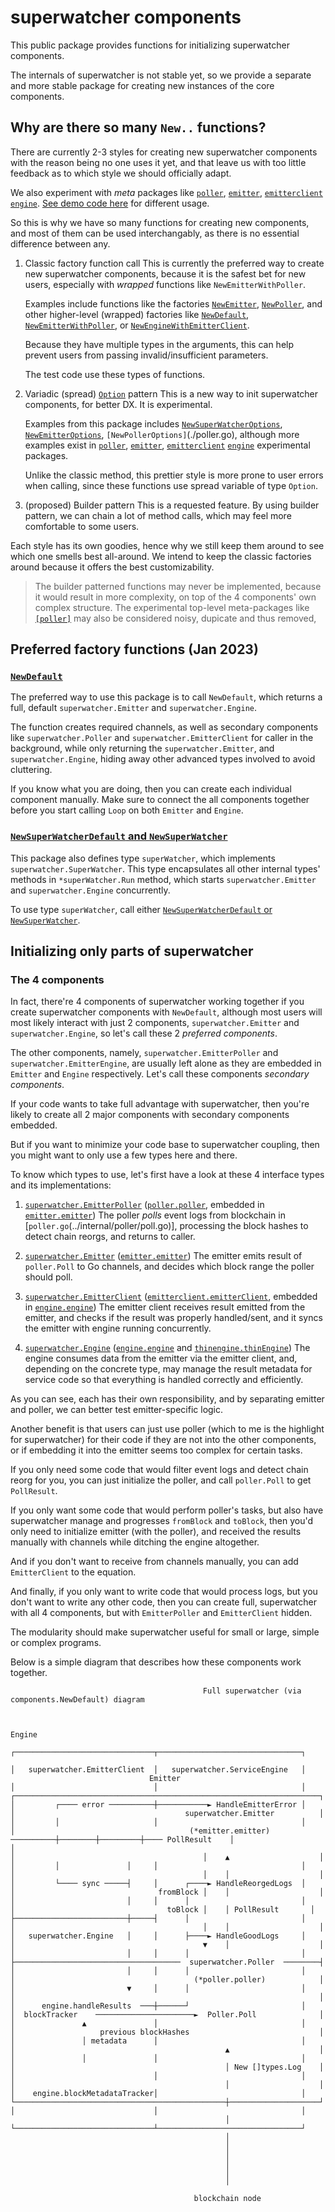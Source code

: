 <!-- markdownlint-configure-file { "MD013": { "code_blocks": false } } -->

# superwatcher components

This public package provides functions for initializing superwatcher components.

The internals of superwatcher is not stable yet, so we provide a separate and
more stable package for creating new instances of the core components.

## Why are there so many `New..` functions?

There are currently 2-3 styles for creating new superwatcher components with the
reason being no one uses it yet, and that leave us with too little feedback as to
which style we should officially adapt.

We also experiment with _meta_ packages like [`poller`](../../poller/), [`emitter`](../../emitter/),
[`emitterclient`](../../emitterclient/) [`engine`](../../engine/).
[See demo code here](../../examples/demoservice/cmd/demofunc.go) for different usage.

So this is why we have so many functions for creating new components, and most of
them can be used interchangably, as there is no essential difference between any.

1. Classic factory function call
   This is currently the preferred way to create new superwatcher components,
   because it is the safest bet for new users, especially with _wrapped_ functions
   like `NewEmitterWithPoller`.

   Examples include functions like the factories [`NewEmitter`](./emitter.go), [`NewPoller`](./poller.go),
   and other higher-level (wrapped) factories like [`NewDefault`](./default.go),
   [`NewEmitterWithPoller`](./emitter.go), or [`NewEngineWithEmitterClient`](./engine.go).

   Because they have multiple types in the arguments, this can help prevent
   users from passing invalid/insufficient parameters.

   The test code use these types of functions.

2. Variadic (spread) [`Option`](./option.go) pattern
   This is a new way to init superwatcher components, for better DX. It is experimental.

   Examples from this package includes [`NewSuperWatcherOptions`](./superwatcher.go),
   [`NewEmitterOptions`](./emitter.go), `[NewPollerOptions]`(./poller.go),
   although more examples exist in [`poller`](../../poller/), [`emitter`](../../emitter/),
   [`emitterclient`](../../emitterclient/) [`engine`](../../engine/) experimental
   packages.

   Unlike the classic method, this prettier style is more prone to user errors
   when calling, since these functions use spread variable of type `Option`.

3. (proposed) Builder pattern
   This is a requested feature. By using builder pattern, we can chain a lot of
   method calls, which may feel more comfortable to some users.

Each style has its own goodies, hence why we still keep them around to see which
one smells best all-around. We intend to keep the classic factories around because
it offers the best customizability.

> The builder patterned functions may never be implemented, because it would result
> in more complexity, on top of the 4 components' own complex structure.
> The experimental top-level meta-packages like [`[poller]`](../../poller/) may also
> be considered noisy, dupicate and thus removed,

## Preferred factory functions (Jan 2023)

### [`NewDefault`](./default.go)

The preferred way to use this package is to call `NewDefault`, which returns a
full, default `superwatcher.Emitter` and `superwatcher.Engine`.

The function creates required channels, as well as secondary components like `superwatcher.Poller`
and `superwatcher.EmitterClient` for caller in the background, while only returning
the `superwatcher.Emitter`, and `superwatcher.Engine`, hiding away other advanced
types involved to avoid cluttering.

If you know what you are doing, then you can create each individual component manually.
Make sure to connect the all components together before you start calling `Loop`
on both `Emitter` and `Engine`.

### [`NewSuperWatcherDefault` and `NewSuperWatcher`](./superwatcher.go)

This package also defines type `superWatcher`, which implements `superwatcher.SuperWatcher`.
This type encapsulates all other internal types' methods in `*superWatcher.Run` method,
which starts `superwatcher.Emitter` and `superwatcher.Engine` concurrently.

To use type `superWatcher`, call either [`NewSuperWatcherDefault` or `NewSuperWatcher`](./superwatcher.go).

## Initializing only parts of superwatcher

### The 4 components

In fact, there're 4 components of superwatcher working together if you create superwatcher
components with `NewDefault`, although most users will most likely interact with
just 2 components, `superwatcher.Emitter` and `superwatcher.Engine`, so let's
call these 2 _preferred components_.

The other components, namely, `superwatcher.EmitterPoller`
and `superwatcher.EmitterEngine`, are usually left alone as they are embedded in
`Emitter` and `Engine` respectively. Let's call these components _secondary components_.

If your code wants to take full advantage with superwatcher, then you're likely to
create all 2 major components with secondary components embedded.

But if you want to minimize your code base to superwatcher coupling, then you might
want to only use a few types here and there.

To know which types to use, let's first have a look at these 4 interface types
and its implementations:

<!-- markdownlint-capture -->
<!-- markdownlint-disable MD013-->

1. [`superwatcher.EmitterPoller`](../../emitter_poller.go) ([`poller.poller`](../../internal/poller/poller.go), embedded in [`emitter.emitter`](../../internal/emitter/emitter.go))
   The poller _polls_ event logs from blockchain in [`poller.go`(../internal/poller/poll.go)],
   processing the block hashes to detect chain reorgs, and returns to caller.

2. [`superwatcher.Emitter`](../../emitter.go) ([`emitter.emitter`](../../internal/emitter/emitter.go))
   The emitter emits result of `poller.Poll` to Go channels, and decides which block range the poller should poll.

3. [`superwatcher.EmitterClient`](../../emitter_client.go) ([`emitterclient.emitterClient`](../../internal/emitterclient/client.go), embedded in [`engine.engine`](../../internal/engine/engine.go))
   The emitter client receives result emitted from the emitter, and checks if the result was properly handled/sent,
   and it syncs the emitter with engine running concurrently.

4. [`superwatcher.Engine`](../../engine.go) ([`engine.engine`](../../internal/engine/engine.go) and [`thinengine.thinEngine`](../../internal/thinengine/))
   The engine consumes data from the emitter via the emitter client, and, depending on the concrete type,
   may manage the result metadata for service code so that everything is handled correctly and efficiently.

<!-- markdownlint-restore -->

As you can see, each has their own responsibility, and by separating emitter
and poller, we can better test emitter-specific logic.

Another benefit is that users can just use poller (which to me is the highlight
for superwatcher) for their code if they are not into the other components, or if
embedding it into the emitter seems too complex for certain tasks.

If you only need some code that would filter event logs and detect chain reorg
for you, you can just initialize the poller, and call `poller.Poll` to get `PollResult`.

If you only want some code that would perform poller's tasks, but also have
superwatcher manage and progresses `fromBlock` and `toBlock`, then you'd only need
to initialize emitter (with the poller), and received the results manually with channels
while ditching the engine altogether.

And if you don't want to receive from channels manually, you can add
`EmitterClient` to the equation.

And finally, if you only want to write code that would process logs, but you
don't want to write any other code, then you can create full, superwatcher
with all 4 components, but with `EmitterPoller` and `EmitterClient` hidden.

The modularity should make superwatcher useful for small or large, simple or
complex programs.

Below is a simple diagram that describes how these components work together.

```text
                                           Full superwatcher (via components.NewDefault) diagram


                                                                                                            Engine
                                                                              ┌───────────────────────────────┬────────────────────────────────┐
                                                                              │   superwatcher.EmitterClient  │   superwatcher.ServiceEngine   │
                               Emitter                                        │                               │                                │
┌────────────────────────────────────────────────────────────────────┐        │         ┌──── error ──────────┼───────────► HandleEmitterError │
│                                      superwatcher.Emitter          │        │         │                     │                                │
│                                       (*emitter.emitter) ──────────┼────────┼─────────┼──── PollResult    │                                │
│                                          │    ▲                    │        │         │               │     │                                │
│                                          │    │                    │        │         └──── sync ─────┤     │      ┌────► HandleReorgedLogs  │
│                                fromBlock │    │                    │        │                         │     │      │                         │
│                                  toBlock │    │ PollResult       │        ├─────────────────────────┼─────┤      │                         │
│                                          │    │                    │        │   superwatcher.Engine   │     │      ├────► HandleGoodLogs     │
│                                          ▼    │                    │        │                         │     │      │                         │
├─────────────────────────────────────  superwatcher.Poller  ────────┤        │                         │     │      │                         │
│                                        (*poller.poller)            │        │                         ▼     │      │                         │
│                                                                    │        │      engine.handleResults  ───┼──────┘                         │
│  blockTracker    ──────────────────────►  Poller.Poll              │        │               ▲               │                                │
│                   previous blockHashes                             │        │               │ metadata      │                                │
│                                               ▲                    │        │               │               │                                │
│                                               │ New []types.Log    │        │                               │                                │
│                                               │                    │        │    engine.blockMetadataTracker│                                │
└───────────────────────────────────────────────┼────────────────────┘        │                               │                                │
                                                │                             └───────────────────────────────┴────────────────────────────────┘
                                                │
                                                │
                                                │
                                                │
                                                │
                                                │

                                         blockchain node

```
